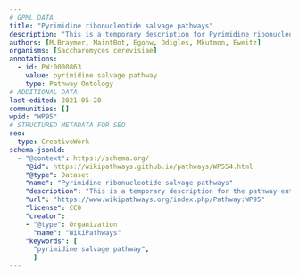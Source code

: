 ```yaml
---
# GPML DATA
title: "Pyrimidine ribonucleotide salvage pathways"
description: "This is a temporary description for Pyrimidine ribonucleotide salvage pathways"
authors: [M.Braymer, MaintBot, Egonw, Ddigles, Mkutmon, Eweitz]
organisms: [Saccharomyces cerevisiae]
annotations:
  - id: PW:0000863
    value: pyrimidine salvage pathway
    type: Pathway Ontology
# ADDITIONAL DATA
last-edited: 2021-05-20
communities: []
wpid: "WP95"
# STRUCTURED METADATA FOR SEO
seo:
  type: CreativeWork
schema-jsonld:
  - "@context": https://schema.org/
    "@id": https://wikipathways.github.io/pathways/WP554.html
    "@type": Dataset
    "name": "Pyrimidine ribonucleotide salvage pathways"
    "description": "This is a temporary description for the pathway entitled: Pyrimidine ribonucleotide salvage pathways"
    "url": "https://www.wikipathways.org/index.php/Pathway:WP95"
    "license": CC0
    "creator":
    - "@type": Organization
      "name": "WikiPathways"
    "keywords": [
      "pyrimidine salvage pathway",
      ]
---
```

